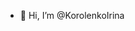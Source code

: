 - 👋 Hi, I’m @KorolenkoIrina

<!---
KorolenkoIrina/KorolenkoIrina is a ✨ special ✨ repository because its `README.md` (this file) appears on your GitHub profile.
You can click the Preview link to take a look at your changes.
--->
